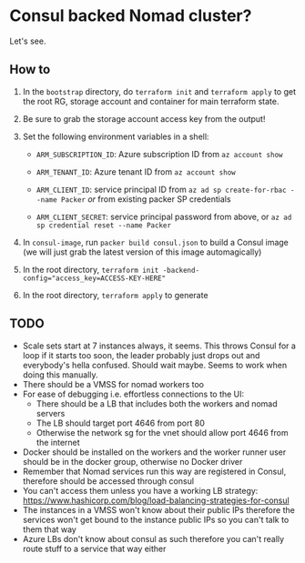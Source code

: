 # Consul backed Nomad cluster?

Let's see.

## How to

1. In the `bootstrap` directory, do `terraform init` and `terraform apply` to get the root RG, storage account and container for main terraform state.
1. Be sure to grab the storage account access key from the output!
1. Set the following environment variables in a shell:

   - `ARM_SUBSCRIPTION_ID`: Azure subscription ID from `az account show`

   - `ARM_TENANT_ID`: Azure tenant ID from `az account show`

   - `ARM_CLIENT_ID`: service principal ID from `az ad sp create-for-rbac --name Packer` _or_ from existing packer SP credentials

   - `ARM_CLIENT_SECRET`: service principal password from above, or `az ad sp credential reset --name Packer`

1. In `consul-image`, run `packer build consul.json` to build a Consul image (we will just grab the latest version of this image automagically)
1. In the root directory, `terraform init -backend-config="access_key=ACCESS-KEY-HERE"`
1. In the root directory, `terraform apply` to generate

## TODO

- Scale sets start at 7 instances always, it seems. This throws Consul for a loop if it starts too soon, the leader probably just drops out and everybody's hella confused. Should wait maybe. Seems to work when doing this manually.
- There should be a VMSS for nomad workers too
- For ease of debugging i.e. effortless connections to the UI:
  - There should be a LB that includes both the workers and nomad servers
  - The LB should target port 4646 from port 80
  - Otherwise the network sg for the vnet should allow port 4646 from the internet
- Docker should be installed on the workers and the worker runner user should be in the docker group, otherwise no Docker driver
- Remember that Nomad services run this way are registered in Consul, therefore should be accessed through consul
- You can't access them unless you have a working LB strategy: https://www.hashicorp.com/blog/load-balancing-strategies-for-consul
- The instances in a VMSS won't know about their public IPs therefore the services won't get bound to the instance public IPs so you can't talk to them that way
- Azure LBs don't know about consul as such therefore you can't really route stuff to a service that way either
